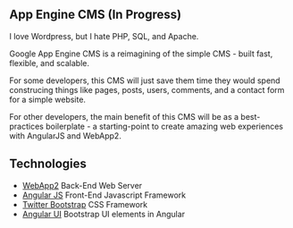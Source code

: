 ## App Engine CMS (In Progress)

I love Wordpress, but I hate PHP, SQL, and Apache.

Google App Engine CMS is a reimagining of the simple CMS - built fast, flexible, and scalable.

For some developers, this CMS will just save them time they would spend construcing things like pages, posts, users, comments, and a contact form for a simple website.

For other developers, the main benefit of this CMS will be as a best-practices boilerplate - a starting-point to create amazing web experiences with AngularJS and WebApp2.

## Technologies
+ [WebApp2](http://twitter.github.com/bootstrap/) Back-End Web Server
+ [Angular JS](http://twitter.github.com/bootstrap/) Front-End Javascript Framework
+ [Twitter Bootstrap](http://twitter.github.com/bootstrap/) CSS Framework
+ [Angular UI](http://angular-ui.github.io/) Bootstrap UI elements in Angular